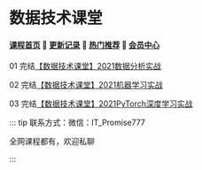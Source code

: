 # 数据技术课堂

#### [**课程首页**](../../README.md) 💖 [**更新记录**](./gxjl-2023.md) 💖 [**热门推荐**](./rmtj.md) 💖 [**会员中心**](./vip.md)

01 完结[【数据技术课堂】2021数据分析实战](https://appze9inzwc2314.pc.xiaoe-tech.com/detail/p_5feeedc5e4b01efc09155c2f/6)

02 完结[【数据技术课堂】2021机器学习实战](https://appze9inzwc2314.pc.xiaoe-tech.com/detail/p_605b3edfe4b007b4183a6232/6)

03 完结[【数据技术课堂】2021PyTorch深度学习实战](https://appze9inzwc2314.pc.xiaoe-tech.com/detail/p_5ff59153e4b00ff4ed0d2e63/6)



::: tip
联系方式：微信：IT_Promise777

全网课程都有，欢迎私聊

 

:::